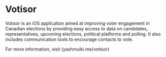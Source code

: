 # Votisor

Votisor is an iOS application aimed at improving voter engagement in Canadian elections by providing easy access to data on candidates, representatives, upcoming elections, political platforms and polling. It also includes communication tools to encourage contacts to vote.

For more information, visit (yashmulki.me/votisor)
